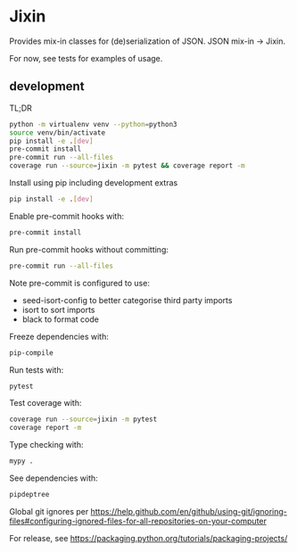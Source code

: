 Jixin
=====

Provides mix-in classes for (de)serialization of JSON. JSON mix-in -> Jixin.

For now, see tests for examples of usage.


development
-----------

TL;DR
```sh
python -m virtualenv venv --python=python3
source venv/bin/activate
pip install -e .[dev]
pre-commit install
pre-commit run --all-files
coverage run --source=jixin -m pytest && coverage report -m
```

Install using pip including development extras
```sh
pip install -e .[dev]
```

Enable pre-commit hooks with:
```sh
pre-commit install
```

Run pre-commit hooks without committing:
```sh
pre-commit run --all-files
```

Note pre-commit is configured to use:
 - seed-isort-config to better categorise third party imports
 - isort to sort imports
 - black to format code

Freeze dependencies with:
```sh
pip-compile
```

Run tests with:
```sh
pytest
```

Test coverage with:
```sh
coverage run --source=jixin -m pytest
coverage report -m
```

Type checking with:
```sh
mypy .
```

See dependencies with:
```sh
pipdeptree
```

Global git ignores per https://help.github.com/en/github/using-git/ignoring-files#configuring-ignored-files-for-all-repositories-on-your-computer

For release, see https://packaging.python.org/tutorials/packaging-projects/
